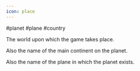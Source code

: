 ```yaml
---
icon: place 
---
```

#planet #plane #country

The world upon which the game takes place. 

Also the name of the main continent on the planet.

Also the name of the plane in which the planet exists.